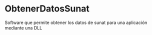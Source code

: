 # ObtenerDatosSunat
Software que permite obtener los datos de sunat para una aplicación mediante una DLL
